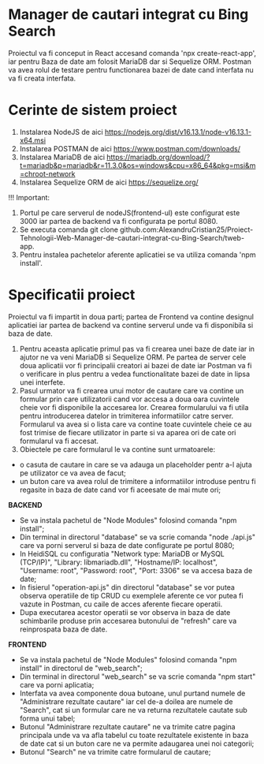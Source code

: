 # Manager de cautari integrat cu Bing Search

Proiectul va fi conceput in React accesand comanda 'npx create-react-app', iar pentru Baza de date am folosit MariaDB dar si Sequelize ORM. Postman va avea rolul de testare pentru functionarea bazei de date cand interfata nu va fi creata interfata.

# Cerinte de sistem proiect

1. Instalarea NodeJS de aici https://nodejs.org/dist/v16.13.1/node-v16.13.1-x64.msi
2. Instalarea POSTMAN de aici https://www.postman.com/downloads/
3. Instalarea MariaDB de aici https://mariadb.org/download/?t=mariadb&p=mariadb&r=11.3.0&os=windows&cpu=x86_64&pkg=msi&m=chroot-network
4. Instalarea Sequelize ORM de aici https://sequelize.org/

!!! Important: 
1. Portul pe care serverul de nodeJS(frontend-ul) este configurat este 3000 iar partea de backend va fi configurata pe portul 8080.
2. Se executa comanda git clone github.com:AlexandruCristian25/Proiect-Tehnologii-Web-Manager-de-cautari-integrat-cu-Bing-Search/tweb-app.
3. Pentru instalea pachetelor aferente aplicatiei se va utiliza comanda 'npm install'.

# Specificatii proiect

Proiectul va fi impartit in doua parti; partea de Frontend va contine designul aplicatiei iar partea de backend va contine serverul unde va fi disponibila si baza de date.
1. Pentru aceasta aplicatie primul pas va fi crearea unei baze de date iar in ajutor ne va veni MariaDB si Sequelize ORM. Pe partea de server cele doua aplicatii vor fi principalii creatori ai bazei de date iar Postman va fi o verificare in plus pentru a vedea functionalitate bazei de date in lipsa unei interfete.
2. Pasul urmator va fi crearea unui motor de cautare care va contine un formular prin care utilizatorii cand vor accesa a doua oara cuvintele cheie vor fi disponibile la accesarea lor. Crearea formularului va fi utila pentru introducerea datelor in trimiterea informatiilor catre server. Formularul va avea si o lista care va contine toate cuvintele cheie ce au fost trimise de fiecare utilizator in parte si va aparea ori de cate ori formularul va fi accesat.
3. Obiectele pe care formularul le va contine sunt urmatoarele:
- o casuta de cautare in care se va adauga un placeholder pentr a-l ajuta pe utilizator ce va avea de facut;
- un buton care va avea rolul de trimitere a informatiilor introduse pentru fi regasite in baza de date cand vor fi aceesate de mai mute ori;

**BACKEND**
- Se va instala pachetul de "Node Modules" folosind comanda "npm install";
- Din terminal in directorul "database" se va scrie comanda "node ./api.js" care va porni serverul si baza de date configurate pe portul 8080;
- In HeidiSQL cu configuratia "Network type: MariaDB or MySQL (TCP/IP)", "Library: libmariadb.dll", "Hostname/IP: localhost", "Username: root", "Password: root", "Port: 3306" se va accesa baza de date;
- In fisierul "operation-api.js" din directorul "database" se vor putea observa operatiile de tip CRUD cu exemplele aferente ce vor putea fi vazute in Postman, cu caile de acces aferente fiecare operatii.
- Dupa executarea acestor operatii se vor observa in baza de date schimbarile produse prin accesarea butonului de "refresh" care va reinprospata baza de date.

**FRONTEND**
- Se va instala pachetul de "Node Modules" folosind comanda "npm install" in directorul de "web_search";
- Din terminal in directorul "web_search" se va scrie comanda "npm start" care va porni aplicatia;
- Interfata va avea componente doua butoane, unul purtand numele de "Administrare rezultate cautare" iar cel de-a doilea are numele de "Search", cat si un formular care ne va returna rezultatele cautate sub forma unui tabel;
- Butonul "Administrare rezultate cautare" ne va trimite catre pagina principala unde va va afla tabelul cu toate rezultatele existente in baza de date cat si un buton care ne va permite adaugarea unei noi categorii;
- Butonul "Search" ne va trimite catre formularul de cautare;
